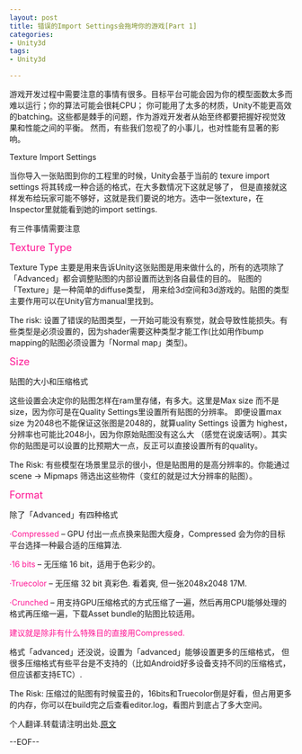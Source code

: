 ```yaml
---
layout: post
title: 错误的Import Settings会拖垮你的游戏[Part 1]
categories:
- Unity3d
tags:
- Unity3d

---
```


游戏开发过程中需要注意的事情有很多。目标平台可能会因为你的模型面数太多而难以运行；你的算法可能会很耗CPU；
你可能用了太多的材质，Unity不能更高效的batching。这些都是棘手的问题，作为游戏开发者从始至终都要把握好视觉效果和性能之间的平衡。
然而，有些我们忽视了的小事儿，也对性能有显著的影响。

Texture Import Settings

当你导入一张贴图到你的工程里的时候，Unity会基于当前的 texure import settings 将其转成一种合适的格式，在大多数情况下这就足够了，
但是直接就这样发布给玩家可能不够好，这就是我们要说的地方。选中一张texture，在Inspector里就能看到她的import settings.

有三件事情需要注意

<font color=DeepPink size=4>Texture Type</font>

Texture Type 主要是用来告诉Unity这张贴图是用来做什么的，所有的选项除了「Advanced」都会调整贴图的内部设置而达到各自最佳的目的。
贴图的「Texture」是一种简单的diffuse类型，
用来给3d空间和3d游戏的。贴图的类型主要作用可以在Unity官方manual里找到。

The risk: 设置了错误的贴图类型，一开始可能没有察觉，就会导致性能损失。有些类型是必须设置的，因为shader需要这种类型才能工作(比如用作bump mapping的贴图必须设置为「Normal map」类型)。

<font color=DeepPink size=4>Size</font> 

贴图的大小和压缩格式

这些设置会决定你的贴图怎样在ram里存储，有多大。这里是Max size 而不是 size，因为你可是在Quality Settings里设置所有贴图的分辨率。
即便设置max size 为2048也不能保证这张图是2048的，就算uality Settings 设置为 highest，分辨率也可能比2048小，因为你原始贴图没有这么大
（感觉在说废话啊）。其实你的贴图是可以设置的比预期大一点，反正可以直接设置所有的quality。

The Risk: 有些模型在场景里显示的很小，但是贴图用的是高分辨率的。你能通过scene -> Mipmaps 筛选出这些物件（变红的就是过大分辨率的贴图）。

<font color=DeepPink size=4>Format</font>  

除了「Advanced」有四种格式  

<font color=DeepPink>·Compressed</font> – GPU 付出一点点换来贴图大瘦身，Compressed 会为你的目标平台选择一种最合适的压缩算法.  

<font color=DeepPink>·16 bits</font> – 无压缩 16 bit，适用于色彩少的。  

<font color=DeepPink>·Truecolor</font> – 无压缩 32 bit 真彩色. 看着爽, 但一张2048x2048 17M.  

<font color=DeepPink>·Crunched</font> – 用支持GPU压缩格式的方式压缩了一遍，然后再用CPU能够处理的格式再压缩一遍，下载Asset bundle的贴图比较适用。

<font color=DeepPink>建议就是除非有什么特殊目的直接用Compressed.</font>


格式「advanced」还没说，设置为「advanced」能够设置更多的压缩格式，
但很多压缩格式有些平台是不支持的（比如Android好多设备支持不同的压缩格式，但应该都支持ETC）.  

The Risk: 压缩过的贴图有时候蛮丑的，16bits和Truecolor倒是好看，但占用更多的内存，你可以在build完之后查看editor.log，看图片到底占了多大空间。


个人翻译.转载请注明出处.[原文](http://blog.theknightsofunity.com/wrong-import-settings-killing-unity-game-part-1/)  

--EOF--						